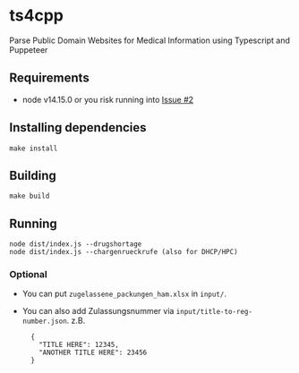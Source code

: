 # ts4cpp
Parse Public Domain Websites for Medical Information using Typescript and Puppeteer

## Requirements
* node v14.15.0 or you risk running into [Issue #2](https://github.com/zdavatz/ts4cpp/issues/2)

## Installing dependencies

```
make install
```

## Building

```
make build
```

## Running

```
node dist/index.js --drugshortage
node dist/index.js --chargenrueckrufe (also for DHCP/HPC)
```

### Optional

- You can put `zugelassene_packungen_ham.xlsx` in `input/`.
- You can also add Zulassungsnummer via `input/title-to-reg-number.json`. z.B.

    ```
      {
        "TITLE HERE": 12345,
        "ANOTHER TITLE HERE": 23456
      }
    ```
